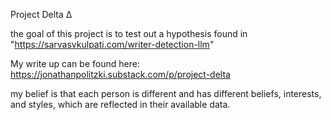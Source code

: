 Project Delta ∆

the goal of this project is to test out a hypothesis found in "https://sarvasvkulpati.com/writer-detection-llm"

My write up can be found here: https://jonathanpolitzki.substack.com/p/project-delta 

my belief is that each person is different and has different beliefs, interests, and styles, which are reflected in their available data.
